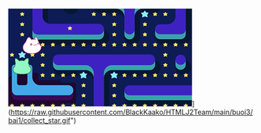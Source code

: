 
![BlackKaako](collect_star.gif)](https://raw.githubusercontent.com/BlackKaako/HTMLJ2Team/main/buoi3/bai1/collect_star.gif")
